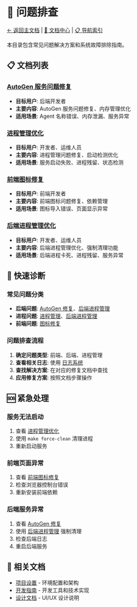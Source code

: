 # 🔧 问题排查

[← 返回主文档](../../README.md) | [📖 文档中心](../) | [📋 导航索引](../DOCS_INDEX.md)

本目录包含常见问题解决方案和系统故障排除指南。

## 📋 文档列表

### [AutoGen 服务问题修复](./AUTOGEN_FIXES.md)
- **目标用户**: 后端开发者
- **主要内容**: AutoGen 服务问题修复、内存管理优化
- **适用场景**: Agent 名称错误、内存泄漏、服务异常

### [进程管理优化](./PROCESS_MANAGEMENT.md)
- **目标用户**: 开发者、运维人员
- **主要内容**: 进程管理问题修复、启动检测优化
- **适用场景**: 服务启动失败、进程残留、状态检测

### [前端图标修复](./FRONTEND_ICON_FIX.md)
- **目标用户**: 前端开发者
- **主要内容**: 前端图标问题修复、依赖管理
- **适用场景**: 图标导入错误、页面显示异常

### [后端进程管理优化](./BACKEND_PROCESS_MANAGEMENT.md)
- **目标用户**: 开发者、运维人员
- **主要内容**: 后端进程管理优化、强制清理功能
- **适用场景**: 后端进程卡死、进程残留、服务异常

## 🚀 快速诊断

### 常见问题分类
- **后端问题**: [AutoGen 修复](./AUTOGEN_FIXES.md)、[后端进程管理](./BACKEND_PROCESS_MANAGEMENT.md)
- **进程问题**: [进程管理](./PROCESS_MANAGEMENT.md)、[后端进程管理](./BACKEND_PROCESS_MANAGEMENT.md)
- **前端问题**: [图标修复](./FRONTEND_ICON_FIX.md)

### 问题排查流程
1. **确定问题类型**: 前端、后端、进程管理
2. **查看相关日志**: 使用 [日志系统](../development/LOGGING_GUIDE.md)
3. **查找解决方案**: 在对应的修复文档中查找
4. **应用修复方案**: 按照文档步骤操作

## 🆘 紧急处理

### 服务无法启动
1. 查看 [进程管理优化](./PROCESS_MANAGEMENT.md)
2. 使用 `make force-clean` 清理进程
3. 重新启动服务

### 前端页面异常
1. 查看 [前端图标修复](./FRONTEND_ICON_FIX.md)
2. 检查浏览器控制台错误
3. 重新安装前端依赖

### 后端服务异常
1. 查看 [AutoGen 修复](./AUTOGEN_FIXES.md)
2. 使用 [后端进程管理](./BACKEND_PROCESS_MANAGEMENT.md) 强制清理
3. 检查后端日志
4. 重启后端服务

## 🔗 相关文档
- [项目设置](../setup/) - 环境配置和架构
- [开发指南](../development/) - 开发工具和技术实现
- [设计文档](../design/) - UI/UX 设计说明
